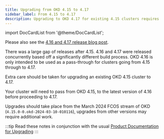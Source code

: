 ```yaml
---
title: Upgrading from OKD 4.15 to 4.17
sidebar_label: From 4.15 to 4.17
description: Upgrading to OKD 4.17 for existing 4.15 clusters requires special attention and passing through 4.16.
---
```


import DocCardList from '@theme/DocCardList';

Please also see the [4.16 and 4.17 release blog post](/blog/2024/12/15/okd-4-16-and-4-17-release).

There was a large gap of releases after 4.15. 4.16 and 4.17 were released concurrently based off a significantly different build process. OKD 4.16 is only intended to be used as a pass-through for clusters going from 4.15 through to 4.17.

Extra care should be taken for upgrading an existing OKD 4.15 cluster to 4.17.

Your cluster will need to pass from OKD 4.15, to the latest version of 4.16 before proceeding to 4.17.

Upgrades should take place from the March 2024 FCOS stream of OKD (`4.15.0-0.okd-2024-03-10-010116`), upgrades from other versions may require additional work.

:::tip
Read these notes in conjunction with the usual [Product Documentation for Upgrading](https://docs.okd.io/4.16/updating/index.html)
:::

<DocCardList />

